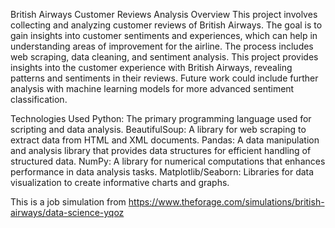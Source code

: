 British Airways Customer Reviews Analysis
Overview
This project involves collecting and analyzing customer reviews of British Airways. The goal is to gain insights into customer sentiments and experiences, which can help in understanding areas of improvement for the airline. The process includes web scraping, data cleaning, and sentiment analysis. This project provides insights into the customer experience with British Airways, revealing patterns and sentiments in their reviews. Future work could include further analysis with machine learning models for more advanced sentiment classification.

Technologies Used
Python: The primary programming language used for scripting and data analysis.
BeautifulSoup: A library for web scraping to extract data from HTML and XML documents.
Pandas: A data manipulation and analysis library that provides data structures for efficient handling of structured data.
NumPy: A library for numerical computations that enhances performance in data analysis tasks.
Matplotlib/Seaborn: Libraries for data visualization to create informative charts and graphs.

This is a job simulation from https://www.theforage.com/simulations/british-airways/data-science-yqoz
